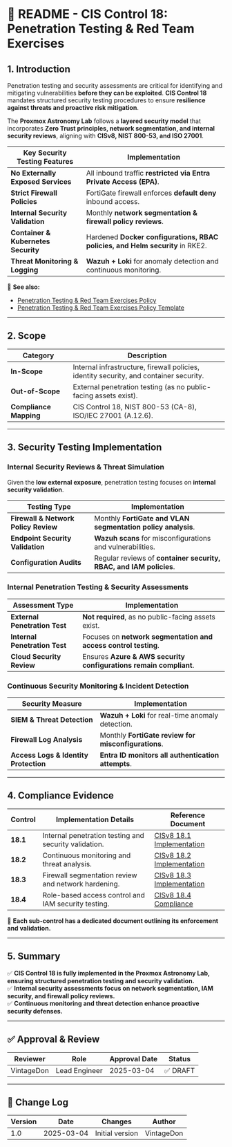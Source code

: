 <!-- ---
title: "README - CIS Control 18: Penetration Testing & Red Team Exercises"
description: "An overview of CIS Control 18 and its implementation within the Proxmox Astronomy Lab, ensuring proactive security validation and risk mitigation."
author: "VintageDon"
tags: ["CISv8.1", "Penetration Testing", "Security Assessment", "Compliance", "Network Hardening"]
category: "Compliance"
kb_type: "README"
version: "1.0"
status: "Draft"
last_updated: "2025-03-04"
---
 -->

# **📜 README - CIS Control 18: Penetration Testing & Red Team Exercises**

## **1. Introduction**

Penetration testing and security assessments are critical for identifying and mitigating vulnerabilities **before they can be exploited**. **CIS Control 18** mandates structured security testing procedures to ensure **resilience against threats and proactive risk mitigation**.

The **Proxmox Astronomy Lab** follows a **layered security model** that incorporates **Zero Trust principles, network segmentation, and internal security reviews**, aligning with **CISv8, NIST 800-53, and ISO 27001**.

| **Key Security Testing Features** | **Implementation** |
|----------------------------------|------------------|
| **No Externally Exposed Services** | All inbound traffic **restricted via Entra Private Access (EPA)**. |
| **Strict Firewall Policies** | FortiGate firewall enforces **default deny** inbound access. |
| **Internal Security Validation** | Monthly **network segmentation & firewall policy reviews**. |
| **Container & Kubernetes Security** | Hardened **Docker configurations, RBAC policies, and Helm security** in RKE2. |
| **Threat Monitoring & Logging** | **Wazuh + Loki** for anomaly detection and continuous monitoring. |

📌 **See also:**

- [Penetration Testing & Red Team Exercises Policy](../cisv81-controls/cisv81-18-penetration-testing-policy.md)
- [Penetration Testing & Red Team Exercises Policy Template](../cisv81-policy-templates/cisv81-18-penetration-testing-template.md)

---

## **2. Scope**

| **Category**  | **Description** |
|--------------|----------------|
| **In-Scope** | Internal infrastructure, firewall policies, identity security, and container security. |
| **Out-of-Scope** | External penetration testing (as no public-facing assets exist). |
| **Compliance Mapping** | CIS Control 18, NIST 800-53 (CA-8), ISO/IEC 27001 (A.12.6). |

---

## **3. Security Testing Implementation**

### **Internal Security Reviews & Threat Simulation**

Given the **low external exposure**, penetration testing focuses on **internal security validation**.

| **Testing Type** | **Implementation** |
|--------------|------------------|
| **Firewall & Network Policy Review** | Monthly **FortiGate and VLAN segmentation policy analysis**. |
| **Endpoint Security Validation** | **Wazuh scans** for misconfigurations and vulnerabilities. |
| **Configuration Audits** | Regular reviews of **container security, RBAC, and IAM policies**. |

### **Internal Penetration Testing & Security Assessments**

| **Assessment Type** | **Implementation** |
|--------------|------------------|
| **External Penetration Test** | **Not required**, as no public-facing assets exist. |
| **Internal Penetration Test** | Focuses on **network segmentation and access control testing**. |
| **Cloud Security Review** | Ensures **Azure & AWS security configurations remain compliant**. |

### **Continuous Security Monitoring & Incident Detection**

| **Security Measure** | **Implementation** |
|--------------|------------------|
| **SIEM & Threat Detection** | **Wazuh + Loki** for real-time anomaly detection. |
| **Firewall Log Analysis** | Monthly **FortiGate review for misconfigurations**. |
| **Access Logs & Identity Protection** | **Entra ID monitors all authentication attempts**. |

---

## **4. Compliance Evidence**

| **Control** | **Implementation Details** | **Reference Document** |
|------------|----------------------|------------------|
| **18.1** | Internal penetration testing and security validation. | [CISv8 18.1 Implementation](./18.1.md) |
| **18.2** | Continuous monitoring and threat analysis. | [CISv8 18.2 Implementation](./18.2.md) |
| **18.3** | Firewall segmentation review and network hardening. | [CISv8 18.3 Implementation](./18.3.md) |
| **18.4** | Role-based access control and IAM security testing. | [CISv8 18.4 Compliance](./18.4.md) |

📌 **Each sub-control has a dedicated document outlining its enforcement and validation.**

---

## **5. Summary**

✅ **CIS Control 18 is fully implemented in the Proxmox Astronomy Lab, ensuring structured penetration testing and security validation.**  
✅ **Internal security assessments focus on network segmentation, IAM security, and firewall policy reviews.**  
✅ **Continuous monitoring and threat detection enhance proactive security defenses.**  

---

## ✅ Approval & Review

| **Reviewer** | **Role** | **Approval Date** | **Status** |
|-------------|---------|------------------|------------|
| VintageDon | Lead Engineer | 2025-03-04 | ✅ DRAFT |

---

## 📜 Change Log

| **Version** | **Date** | **Changes** | **Author** |
|------------|---------|-------------|------------|
| 1.0 | 2025-03-04 | Initial version | VintageDon |

